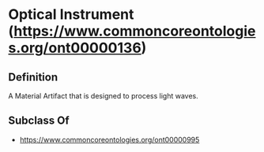 # Optical Instrument (https://www.commoncoreontologies.org/ont00000136)

## Definition
A Material Artifact that is designed to process light waves.

## Subclass Of
- https://www.commoncoreontologies.org/ont00000995

